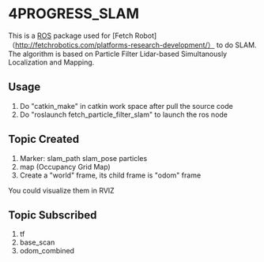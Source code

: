 # 4PROGRESS_SLAM
This is a [ROS](http://www.ros.org/) package used for [Fetch Robot]（http://fetchrobotics.com/platforms-research-development/） to do SLAM. The algorithm is based on Particle Filter Lidar-based Simultanously Localization and Mapping.
## Usage
1. Do "catkin_make" in catkin work space after pull the source code
2. Do "roslaunch fetch_particle_filter_slam" to launch the ros node
## Topic Created
1. Marker: slam_path
           slam_pose
           particles
2. map (Occupancy Grid Map)
3. Create a "world" frame, its child frame is "odom" frame

You could visualize them in RVIZ  
## Topic Subscribed
1. tf
2. base_scan
3. odom_combined
